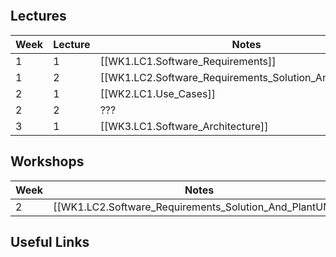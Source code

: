 ```table-of-contents
```

## Lectures

| Week | Lecture | Notes                                                   | Slides                                                          | Done? |
| ---- | ------- | ------------------------------------------------------- | --------------------------------------------------------------- | ----- |
| 1    | 1       | [[WK1.LC1.Software_Requirements]]                       | [[WK1.LC1.Software_Requirements.pdf\|Slides]]                   | ✅     |
| 1    | 2       | [[WK1.LC2.Software_Requirements_Solution_And_PlantUML]] | [[WK1.LC2.Software_Requirements_Solution_And_PlantUML\|Slides]] | 😐    |
| 2    | 1       | [[WK2.LC1.Use_Cases]]                                   | [[WK2.LC1.Use_Cases.pdf\|Slides]]                               | ✅     |
| 2    | 2       | ???                                                     |                                                                 |       |
| 3    | 1       | [[WK3.LC1.Software_Architecture]]                       | [[WK3.LC1.Software_Architecture.pdf\|Slides]]                   | ✅     |

## Workshops

| Week | Notes                                | Done? |
| ---- | ------------------------------------ | ----- |
| 2    | [[WK1.LC2.Software_Requirements_Solution_And_PlantUML]] | ✅     |

## Useful Links